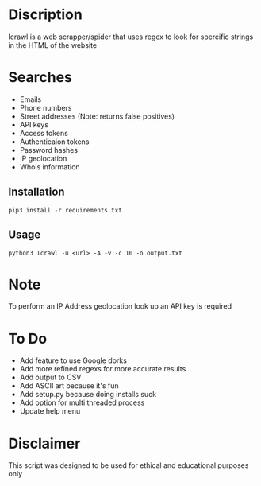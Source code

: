 # Discription
Icrawl is a web scrapper/spider that uses regex to look for spercific strings in the HTML of the website


# Searches 
* Emails
* Phone numbers
* Street addresses (Note: returns false positives)
* API keys
* Access tokens
* Authenticaion tokens
* Password hashes 
* IP geolocation
* Whois information

Installation
----
    
    pip3 install -r requirements.txt
    
    
Usage
----
  
    python3 Icrawl -u <url> -A -v -c 10 -o output.txt  

# Note
To perform an IP Address geolocation look up an API key is required

# To Do
* Add feature to use Google dorks
* Add more refined regexs for more accurate results
* Add output to CSV 
* Add ASCII art because it's fun
* Add setup.py because doing installs suck
* Add option for multi threaded process
* Update help menu




# Disclaimer
This script was designed to be used for ethical and educational purposes only
